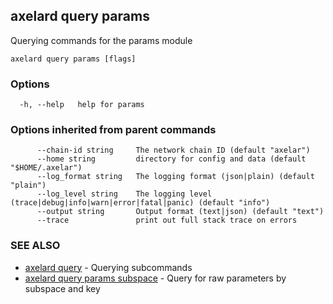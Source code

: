 ## axelard query params

Querying commands for the params module

```
axelard query params [flags]
```

### Options

```
  -h, --help   help for params
```

### Options inherited from parent commands

```
      --chain-id string     The network chain ID (default "axelar")
      --home string         directory for config and data (default "$HOME/.axelar")
      --log_format string   The logging format (json|plain) (default "plain")
      --log_level string    The logging level (trace|debug|info|warn|error|fatal|panic) (default "info")
      --output string       Output format (text|json) (default "text")
      --trace               print out full stack trace on errors
```

### SEE ALSO

- [axelard query](/cli-docs/v0_31_3/axelard_query) - Querying subcommands
- [axelard query params subspace](/cli-docs/v0_31_3/axelard_query_params_subspace) - Query for raw parameters by subspace and key
